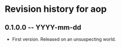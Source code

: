 # Revision history for aop

## 0.1.0.0  -- YYYY-mm-dd

* First version. Released on an unsuspecting world.
